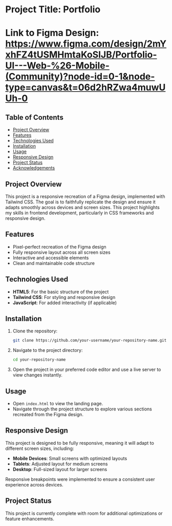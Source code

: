 # Project Title: Portfolio
# Link to Figma Design: https://www.figma.com/design/2mYxhFZ4tUSMHmtaKoSIJB/Portfolio-UI---Web-%26-Mobile-(Community)?node-id=0-1&node-type=canvas&t=06d2hRZwa4muwUUh-0

## Table of Contents
- [Project Overview](#project-overview)
- [Features](#features)
- [Technologies Used](#technologies-used)
- [Installation](#installation)
- [Usage](#usage)
- [Responsive Design](#responsive-design)
- [Project Status](#project-status)
- [Acknowledgements](#acknowledgements)

## Project Overview
This project is a responsive recreation of a Figma design, implemented with Tailwind CSS. The goal is to faithfully replicate the design and ensure it adapts smoothly across devices and screen sizes. This project highlights my skills in frontend development, particularly in CSS frameworks and responsive design.

## Features
- Pixel-perfect recreation of the Figma design
- Fully responsive layout across all screen sizes
- Interactive and accessible elements
- Clean and maintainable code structure

## Technologies Used
- **HTML5**: For the basic structure of the project
- **Tailwind CSS**: For styling and responsive design
- **JavaScript**: For added interactivity (if applicable)

## Installation
1. Clone the repository:
   ```bash
   git clone https://github.com/your-username/your-repository-name.git
   ```
2. Navigate to the project directory:
   ```bash
   cd your-repository-name
   ```
3. Open the project in your preferred code editor and use a live server to view changes instantly.

## Usage
- Open `index.html` to view the landing page.
- Navigate through the project structure to explore various sections recreated from the Figma design.

## Responsive Design
This project is designed to be fully responsive, meaning it will adapt to different screen sizes, including:
- **Mobile Devices**: Small screens with optimized layouts
- **Tablets**: Adjusted layout for medium screens
- **Desktop**: Full-sized layout for larger screens

Responsive breakpoints were implemented to ensure a consistent user experience across devices.

## Project Status
This project is currently complete with room for additional optimizations or feature enhancements.
